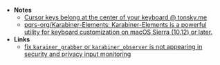 - **Notes**
	- [Cursor keys belong at the center of your keyboard @ tonsky.me](https://tonsky.me/blog/cursor-keys/)
	- [pqrs-org/Karabiner-Elements: Karabiner-Elements is a powerful utility for keyboard customization on macOS Sierra (10.12) or later.](https://github.com/pqrs-org/Karabiner-Elements)
- **Links**
	- [fix `karainer_grabber` or `karabiner_observer` is not appearing in security and privacy input monitoring](https://github.com/pqrs-org/Karabiner-Elements/issues/1867)